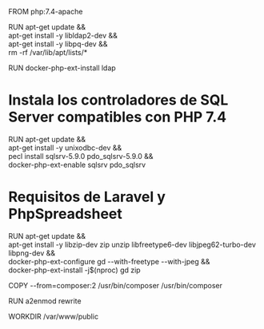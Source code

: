 FROM php:7.4-apache

RUN apt-get update && \
    apt-get install -y libldap2-dev && \
    apt-get install -y libpq-dev && \
    rm -rf /var/lib/apt/lists/*

RUN docker-php-ext-install ldap

# Instala los controladores de SQL Server compatibles con PHP 7.4
RUN apt-get update && \
    apt-get install -y unixodbc-dev && \
    pecl install sqlsrv-5.9.0 pdo_sqlsrv-5.9.0 && \
    docker-php-ext-enable sqlsrv pdo_sqlsrv

# Requisitos de Laravel y PhpSpreadsheet
RUN apt-get update && \
    apt-get install -y libzip-dev zip unzip libfreetype6-dev libjpeg62-turbo-dev libpng-dev && \
    docker-php-ext-configure gd --with-freetype --with-jpeg && \
    docker-php-ext-install -j$(nproc) gd zip

COPY --from=composer:2 /usr/bin/composer /usr/bin/composer

RUN a2enmod rewrite

WORKDIR /var/www/public
